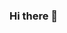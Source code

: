 ### Hi there 👋

<!--
**amitkarpe/amitkarpe** is a ✨ _special_ ✨ repository because its `README.md` (this file) appears on your GitHub profile.

Here are some ideas to get you started:

- 🔭 I’m currently working on ... GPLS project
- 🌱 I’m currently learning ... Linux | DevOps | Kubernetes | OpenShift | AWS | EKS | Ansible | Terraform
- 👯 I’m looking to collaborate on ... Terraform EKS modules
- 🤔 I’m looking for help with ... Blockchain and Cryptocurrency 
- 💬 Ask me about ... K8S Slack Channel
- 📫 How to reach me: ... [Linkedin](https://www.linkedin.com/in/karpeamit/) or [Twitter](https://twitter.com/amitkarpe)
- 😄 Pronouns: ... अमित करपे 
- ⚡ Fun fact: ... I love sleep & Yoga  :man_in_lotus_position_medium_skin_tone: 
-->
